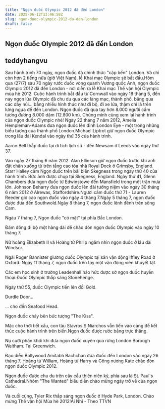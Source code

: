 ```yaml
---
title: "Ngọn đuốc Olympic 2012 đã đến London"
date: 2025-06-12T13:46:58Z
slug: ngon-duoc-olympic-2012-da-den-london
draft: false
---
```


## Ngọn đuốc Olympic 2012 đã đến London

## teddyhangvu

Sau hành trình 70 ngày, ngọn đuốc đã chính thức "cập bến" London. Và chỉ còn hơn 2 tiếng nữa (giờ Việt Nam), lễ Khai mạc 0lympic sẽ bắt đầu.Hôm qua (27/7) sau 70 ngày rước đuốc vòng quanh Vương quốc Anh, ngọn đuốc Olympic 2012 đã đến London - nơi diễn ra lễ Khai mạc Thế vận hội Olympic mùa hè 2012.
Cuộc hành trình bắt đầu từ Cornwall vào ngày 18 tháng 5, đến nay ngọn lửa Olympic đã chu du qua các làng mạc, thành phố, băng qua các dãy núi... bằng nhiều hình thức như đi bộ, đi xe lửa, thậm chí là trên lưng ngựa để đến London. Ngọn đuốc đã qua tay hơn 8.000 người cầm tương đương 8.000 dặm (12.800 km). Chúng mình cùng xem lại hành trình của ngọn đuốc Olympic nhé!
Ngày 22 tháng 7 năm 2012, Amelia Hempleman-Adams đưa ngọn đuốc lên đỉnh London Eye - một trong những biểu tượng của thành phố London.Michael Liptrot giữ ngọn đuốc Olympic trong lâu đài Kendal vào ngày thứ 35 của hành trình.

Aaron Bell thắp đuốc tại di tích lịch sử - đền Newsam ở Leeds vào ngày thứ 37.

Vào ngày 27 tháng 6 năm 2012. Alan Ellinson giữ ngọn đuốc trước khi anh đặt chân xuống từ trên tầng cao tòa nhà Royal Dock ở Grimsby, England.
Starr Halley cầm Ngọn đuốc trên bãi biển Skegness trong ngày thứ 40 của hành trình. Bức ảnh được chụp tại Skegness, England.
Ngày thứ 41, Glenn Chambers đưa ngọn đuốc từ Edwinstowe đến Mansfield trong một trận mưa lớn. 
Johnson Beharry đưa ngọn đuốc lên đài tưởng niệm vào ngày 30 tháng 6 năm 2012 ở Alrewas, Staffordshire.Người cầm đuốc thứ 71 - Lauren Reeder giơ cao ngọn đuốc vào ngày 4 tháng 7.Ngày 5 tháng 7, ngọn đuốc được đưa đến Southwold.Ngày 8 tháng 7, ngọn đuốc lênh đênh trên sông Cam.

Ngàu 7 tháng 7, Ngọn đuốc "có mặt" tại phía Bắc London.

Đám đông đi bộ một hàng dài để chào đón ngọn đuốc Olympic vào ngày 10 tháng 7.

Nữ hoàng Elizabeth II và Hoàng tử Philip ngắm nhìn ngọn đuốc ở lâu đài Windsor.

Ngài Roger Bannister giương đuốc Olympic tại sân vận động Iffley Road ở Oxford.
Ngày 11 tháng 7, ngọn đuốc trên tay một vận động viên khuyết tật.

Các em học sinh ở trường Leadenhall háo hức được sờ ngọn đuốc huyền thoại.Đuốc Olympic thắp sáng Stonehenge.

Ngày thứ 55, đuốc Olympic tiến lên đồi Gold.

Durdle Door...

... cho đến Seafood Head.

Ngọn đuốc cháy bên bức tượng "The Kiss".

Mặc cho thời tiết xấu, con tàu Stavros S Niarchos vẫn tiến vào cảng để kết thúc cuộc hành trình trên biển.Ngọn đuốc được rước bằng trực thăng.

Nụ cười phấn khởi khi đưa ngọn đuốc xuyên qua rừng London Borough Waltham.
Tại Greenwich.

Đạo diễn Bollywood Amitabh Bachchan đưa đuốc đến London vào ngày 26 tháng 7.
Hoàng tử William, Hoàng tử Harry và Công nương Kate chào đón ngọn đuốc Olympic 2012.

Ngọn đuốc được chu du trên cây cầu thiên niên kỷ, phía sau là St. Paul's Cathedral.Nhóm "The Wanted"  biểu diễn chào mừng ngày trở về của ngọn đuốc. 


Và cuối cùng, Tyler Rix thắp sáng ngọn đuốc ở Hyde Park, London. Chào mừng Thế vận hội Mùa hè 2012!Ái Nhi  - Theo TTVN